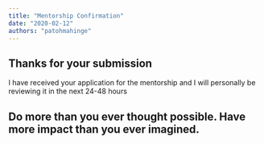```yaml
---
title: "Mentorship Confirmation"
date: "2020-02-12"
authors: "patohmahinge"
---
```


## Thanks for your submission

I have received your application for the mentorship and I will personally be reviewing it in the next 24-48 hours

## Do more than you ever thought possible. Have more impact than you ever imagined.
